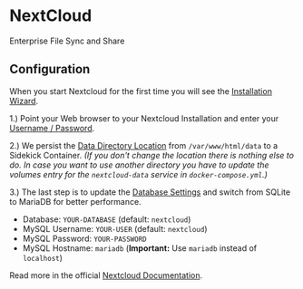 # NextCloud

Enterprise File Sync and Share

## Configuration

When you start Nextcloud for the first time you will see the [Installation Wizard](https://docs.nextcloud.com/server/12/admin_manual/installation/installation_wizard.html). 

1.) Point your Web browser to your Nextcloud Installation and enter your [Username / Password](https://docs.nextcloud.com/server/12/admin_manual/installation/installation_wizard.html#quick-start).   

2.) We persist the [Data Directory Location](https://docs.nextcloud.com/server/12/admin_manual/installation/installation_wizard.html#data-directory-location) from `/var/www/html/data` to a Sidekick Container.  *(If you don't change the location there is nothing else to do. In case you want to use another directory you have to update the volumes entry for the `nextcloud-data` service in `docker-compose.yml`.)*

3.) The last step is to update the [Database Settings](https://docs.nextcloud.com/server/12/admin_manual/installation/installation_wizard.html#database-choice) and switch from SQLite to MariaDB for better performance. 

- Database: `YOUR-DATABASE` (default: `nextcloud`)
- MySQL Username: `YOUR-USER` (default: `nextcloud`)
- MySQL Password: `YOUR-PASSWORD`
- MySQL Hostname: `mariadb` (**Important:** Use `mariadb` instead of `localhost`)

Read more in the official [Nextcloud Documentation](https://docs.nextcloud.com/).


